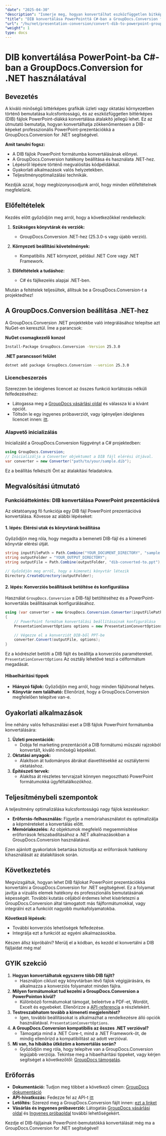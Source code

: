 ```yaml
---
"date": "2025-04-30"
"description": "Ismerje meg, hogyan konvertálhat eszközfüggetlen bitképeket (DIB) PowerPoint-bemutatókká a GroupDocs.Conversion for .NET segítségével. Turbózza fel üzleti és oktatási vizuális tartalmait ezzel a lépésről lépésre haladó C# útmutatóval."
"title": "DIB konvertálása PowerPointtá C#-ban a GroupDocs.Conversion for .NET használatával - Átfogó útmutató"
"url": "/hu/net/presentation-conversion/convert-dib-to-powerpoint-groupdocs-net/"
"weight": 1
type: docs
---
```

# DIB konvertálása PowerPoint-ba C#-ban a GroupDocs.Conversion for .NET használatával

## Bevezetés

A kiváló minőségű bittérképes grafikák üzleti vagy oktatási környezetben történő bemutatása kulcsfontosságú, és az eszközfüggetlen bittérképes (DIB) fájlok PowerPoint-diákká konvertálása átalakító jellegű lehet. Ez az útmutató bemutatja, hogyan konvertálhatja zökkenőmentesen a DIB-képeket professzionális PowerPoint-prezentációkká a GroupDocs.Conversion for .NET segítségével.

**Amit tanulni fogsz:**
- A DIB fájlok PowerPoint formátumba konvertálásának előnyei.
- A GroupDocs.Conversion hatékony beállítása és használata .NET-hez.
- Lépésről lépésre történő megvalósítás kódpéldákkal.
- Gyakorlati alkalmazások valós helyzetekben.
- Teljesítményoptimalizálási technikák.

Kezdjük azzal, hogy megbizonyosodjunk arról, hogy minden előfeltételnek megfelelünk.

## Előfeltételek

Kezdés előtt győződjön meg arról, hogy a következőkkel rendelkezik:

1. **Szükséges könyvtárak és verziók:**
   - GroupDocs.Conversion .NET-hez (25.3.0-s vagy újabb verzió).

2. **Környezeti beállítási követelmények:**
   - Kompatibilis .NET környezet, például .NET Core vagy .NET Framework.

3. **Előfeltételek a tudáshoz:**
   - C# és fájlkezelés alapjai .NET-ben.

Miután a feltételek teljesültek, állítsuk be a GroupDocs.Conversion-t a projektedhez!

## A GroupDocs.Conversion beállítása .NET-hez

A GroupDocs.Conversion .NET projektekbe való integrálásához telepítse azt NuGet-en keresztül. Íme a parancsok:

**NuGet csomagkezelő konzol**
```bash
Install-Package GroupDocs.Conversion -Version 25.3.0
```

**.NET parancssori felület**
```bash
dotnet add package GroupDocs.Conversion --version 25.3.0
```

### Licencbeszerzés

Szerezzen be ideiglenes licencet az összes funkció korlátozás nélküli felfedezéséhez:
- Látogassa meg a [GroupDocs vásárlási oldal](https://purchase.groupdocs.com/buy) és válassza ki a kívánt opciót.
- Töltsön le egy ingyenes próbaverziót, vagy igényeljen ideiglenes licencet innen: [itt](https://purchase.groupdocs.com/temporary-license/).

### Alapvető inicializálás

Inicializáld a GroupDocs.Conversion függvényt a C# projektedben:

```csharp
using GroupDocs.Conversion;
// Inicializálja a Converter objektumot a DIB fájl elérési útjával.
var converter = new Converter("path/to/your/sample.dib");
```

Ez a beállítás felkészíti Önt az átalakítási feladatokra.

## Megvalósítási útmutató

### Funkcióáttekintés: DIB konvertálása PowerPoint prezentációvá

Az oktatóanyag fő funkciója egy DIB fájl PowerPoint prezentációvá konvertálása. Kövesse az alábbi lépéseket:

#### 1. lépés: Elérési utak és könyvtárak beállítása
Győződjön meg róla, hogy megadta a bemeneti DIB-fájl és a kimeneti könyvtár elérési útját.

```csharp
string inputFilePath = Path.Combine("YOUR_DOCUMENT_DIRECTORY", "sample.dib");
string outputFolder = "YOUR_OUTPUT_DIRECTORY";
string outputFile = Path.Combine(outputFolder, "dib-converted-to.ppt");

// Győződjön meg arról, hogy a kimeneti könyvtár létezik
Directory.CreateDirectory(outputFolder);
```

#### 2. lépés: Konverziós beállítások betöltése és konfigurálása
Használat `GroupDocs.Conversion` a DIB-fájl betöltéséhez és a PowerPoint-konvertálás beállításainak konfigurálásához.

```csharp
using (var converter = new GroupDocs.Conversion.Converter(inputFilePath))
{
    // PowerPoint formátum konvertálási beállításainak konfigurálása
    PresentationConvertOptions options = new PresentationConvertOptions { Format = GroupDocs.Conversion.FileTypes.PresentationFileType.Ppt };

    // Végezze el a konverziót DIB-ből PPT-be
    converter.Convert(outputFile, options);
}
```

Ez a kódrészlet betölti a DIB fájlt és beállítja a konverziós paramétereket. `PresentationConvertOptions` Az osztály lehetővé teszi a célformátum megadását.

#### Hibaelhárítási tippek
- **Hiányzó fájlok:** Győződjön meg arról, hogy minden fájlútvonal helyes.
- **Könyvtár nem található:** Ellenőrizd, hogy a GroupDocs.Conversion megfelelően telepítve van-e.

## Gyakorlati alkalmazások

Íme néhány valós felhasználási eset a DIB fájlok PowerPoint formátumba konvertálására:
1. **Üzleti prezentációk:**
   - Dobja fel marketing prezentációit a DIB formátumú műszaki rajzokból konvertált, kiváló minőségű képekkel.
2. **Oktatási anyagok:**
   - Alakítson át tudományos ábrákat diavetítésekké az osztálytermi oktatáshoz.
3. **Építészeti tervek:**
   - Alakítsa át részletes tervrajzait könnyen megosztható PowerPoint formátumokká ügyféltalálkozókhoz.

## Teljesítménybeli szempontok

A teljesítmény optimalizálása kulcsfontosságú nagy fájlok kezelésekor:
- **Erőforrás-felhasználás:** Figyelje a memóriahasználatot és optimalizálja a képméreteket a konvertálás előtt.
- **Memóriakezelés:** Az objektumok megfelelő megsemmisítése erőforrások felszabadításához a .NET alkalmazásokban a GroupDocs.Conversion használatával.

Ezen ajánlott gyakorlatok betartása biztosítja az erőforrások hatékony kihasználását az átalakítások során.

## Következtetés

Megvizsgáltuk, hogyan lehet DIB fájlokat PowerPoint prezentációkká konvertálni a GroupDocs.Conversion for .NET segítségével. Ez a folyamat javítja a vizuális elemek hatékony és professzionális bemutatásának képességét. További kutatás céljából érdemes lehet kísérletezni a GroupDocs.Conversion által támogatott más fájlformátumokkal, vagy integrálni ezt a funkciót nagyobb munkafolyamatokba.

**Következő lépések:**
- További konverziós lehetőségek felfedezése.
- Integrálja ezt a funkciót az egyéni alkalmazásokba.

Készen állsz kipróbálni? Merülj el a kódban, és kezdd el konvertálni a DIB fájljaidat még ma!

## GYIK szekció

1. **Hogyan konvertálhatok egyszerre több DIB fájlt?**
   - Használjon ciklust egy könyvtárban lévő fájlok végigjárására, és alkalmazza a konverziós folyamatot minden fájlra.
2. **Milyen formátumokat tud kezelni a GroupDocs.Conversion a PowerPointon kívül?**
   - Különböző formátumokat támogat, beleértve a PDF-et, Wordöt, Excelt és egyebeket. Ellenőrizze a [API-referencia](https://reference.groupdocs.com/conversion/net/) a részletekért.
3. **Testreszabhatom tovább a kimeneti megjelenítést?**
   - Igen, további beállításokat is alkalmazhat a rendelkezésre álló opciók használatával. `PresentationConvertOptions`.
4. **A GroupDocs.Conversion kompatibilis az összes .NET verzióval?**
   - Támogatja mind a .NET Core-t, mind a .NET Framework-öt, de mindig ellenőrizd a kompatibilitást az adott verzióval.
5. **Mi van, ha hibákba ütközöm a konvertálás során?**
   - Győződjön meg róla, hogy telepítve van a GroupDocs.Conversion legújabb verziója. Tekintse meg a hibaelhárítási tippeket, vagy kérjen segítséget a következőtől: [GroupDocs támogatás](https://forum.groupdocs.com/c/conversion/10).

## Erőforrás

- **Dokumentáció:** Tudjon meg többet a következő címen: [GroupDocs dokumentáció](https://docs.groupdocs.com/conversion/net/)
- **API-hivatkozás:** Fedezze fel az API-t [itt](https://reference.groupdocs.com/conversion/net/)
- **Letöltés:** Szerezd meg a GroupDocs.Conversion fájlt innen: [ezt a linket](https://releases.groupdocs.com/conversion/net/)
- **Vásárlás és ingyenes próbaverzió:** Látogatás [GroupDocs vásárlási oldal](https://purchase.groupdocs.com/buy) és [Ingyenes próbaoldal](https://releases.groupdocs.com/conversion/net/) további lehetőségekért.

Kezdje el DIB-fájljainak PowerPoint-bemutatókká konvertálását még ma a GroupDocs.Conversion for .NET segítségével!